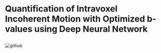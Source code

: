 # Quantification of Intravoxel Incoherent Motion with Optimized b-values using Deep Neural Network

##

![github](https://user-images.githubusercontent.com/59683100/103767080-5734e200-5063-11eb-81e3-4a4a625dbb81.png)
